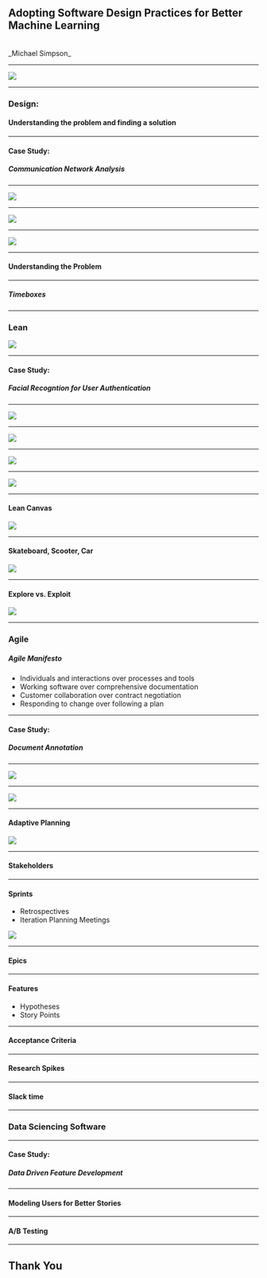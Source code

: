 ## Adopting Software Design Practices for Better Machine Learning
<br>
_Michael Simpson_

---

<img src="./assets/very-logo-white.png" style="background: none; border: none; box-shadow: none;">

---

### Design:
#### Understanding the problem and finding a solution

----

#### Case Study: 
##### Communication Network Analysis

----

<img src="./assets/slack.png" style="background: none; border: none; box-shadow: none;">


----

<img src="./assets/slack-network.png" style="max-height: 600px">

----

<img src="./assets/page-rank.png" style="max-height: 600px">

----

#### Understanding the Problem

----

##### Timeboxes

---

### Lean

<img src="./assets/improvement.jpg" style="background: none; border: none">

----

#### Case Study:
#####  Facial Recogntion for User Authentication

----

<img src="./assets/plain-rekognition.png" style="max-height: 600px">

----

<img src="./assets/bayes.png" style="max-height: 600px">

----

<img src="./assets/bayes-rekognition.png" style="max-height: 600px">

----

<img src="./assets/pr-rekognition.png" style="max-height: 600px">

----

#### Lean Canvas

<img src="./assets/lean-canvas.png" style="max-height: 600px">

----

#### Skateboard, Scooter, Car

<img src="./assets/bike.png" style="max-height: 600px">


----

#### Explore vs. Exploit

<img src="./assets/muir.jpg" style="max-height: 600px">

---

### Agile

##### Agile Manifesto
* Individuals and interactions over processes and tools
* Working software over comprehensive documentation
* Customer collaboration over contract negotiation
* Responding to change over following a plan

----

#### Case Study:
##### Document Annotation

----

<img src="./assets/code-prediction.png" style="max-height: 600px">

----

<img src="./assets/scrum.gif" style="max-height: 600px">

----

#### Adaptive Planning
<img src="./assets/adaptive_planning.jpg" style="background: none; border: none">

----

#### Stakeholders

----

#### Sprints

* Retrospectives
* Iteration Planning Meetings

<img src="./assets/Extreme_Programming.svg">

----

#### Epics

----

#### Features
* Hypotheses
* Story Points

----

#### Acceptance Criteria

---

#### Research Spikes

----

#### Slack time

---

### Data Sciencing Software

----

#### Case Study:
##### Data Driven Feature Development

----

#### Modeling Users for Better Stories

----

#### A/B Testing

---

## Thank You
